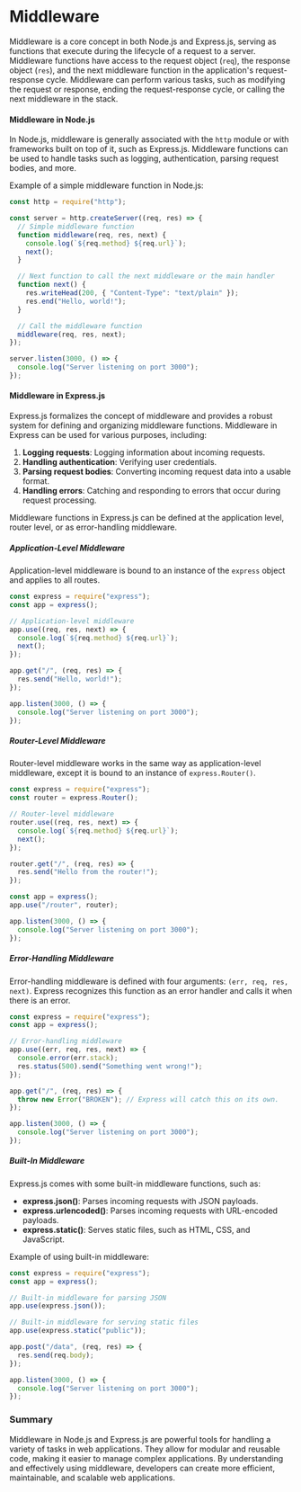# Middleware

Middleware is a core concept in both Node.js and Express.js, serving as functions that execute during the lifecycle of a request to a server. Middleware functions have access to the request object (`req`), the response object (`res`), and the next middleware function in the application's request-response cycle. Middleware can perform various tasks, such as modifying the request or response, ending the request-response cycle, or calling the next middleware in the stack.

#### Middleware in Node.js

In Node.js, middleware is generally associated with the `http` module or with frameworks built on top of it, such as Express.js. Middleware functions can be used to handle tasks such as logging, authentication, parsing request bodies, and more.

Example of a simple middleware function in Node.js:

```javascript
const http = require("http");

const server = http.createServer((req, res) => {
  // Simple middleware function
  function middleware(req, res, next) {
    console.log(`${req.method} ${req.url}`);
    next();
  }

  // Next function to call the next middleware or the main handler
  function next() {
    res.writeHead(200, { "Content-Type": "text/plain" });
    res.end("Hello, world!");
  }

  // Call the middleware function
  middleware(req, res, next);
});

server.listen(3000, () => {
  console.log("Server listening on port 3000");
});
```

#### Middleware in Express.js

Express.js formalizes the concept of middleware and provides a robust system for defining and organizing middleware functions. Middleware in Express can be used for various purposes, including:

1. **Logging requests**: Logging information about incoming requests.
2. **Handling authentication**: Verifying user credentials.
3. **Parsing request bodies**: Converting incoming request data into a usable format.
4. **Handling errors**: Catching and responding to errors that occur during request processing.

Middleware functions in Express.js can be defined at the application level, router level, or as error-handling middleware.

##### Application-Level Middleware

Application-level middleware is bound to an instance of the `express` object and applies to all routes.

```javascript
const express = require("express");
const app = express();

// Application-level middleware
app.use((req, res, next) => {
  console.log(`${req.method} ${req.url}`);
  next();
});

app.get("/", (req, res) => {
  res.send("Hello, world!");
});

app.listen(3000, () => {
  console.log("Server listening on port 3000");
});
```

##### Router-Level Middleware

Router-level middleware works in the same way as application-level middleware, except it is bound to an instance of `express.Router()`.

```javascript
const express = require("express");
const router = express.Router();

// Router-level middleware
router.use((req, res, next) => {
  console.log(`${req.method} ${req.url}`);
  next();
});

router.get("/", (req, res) => {
  res.send("Hello from the router!");
});

const app = express();
app.use("/router", router);

app.listen(3000, () => {
  console.log("Server listening on port 3000");
});
```

##### Error-Handling Middleware

Error-handling middleware is defined with four arguments: `(err, req, res, next)`. Express recognizes this function as an error handler and calls it when there is an error.

```javascript
const express = require("express");
const app = express();

// Error-handling middleware
app.use((err, req, res, next) => {
  console.error(err.stack);
  res.status(500).send("Something went wrong!");
});

app.get("/", (req, res) => {
  throw new Error("BROKEN"); // Express will catch this on its own.
});

app.listen(3000, () => {
  console.log("Server listening on port 3000");
});
```

##### Built-In Middleware

Express.js comes with some built-in middleware functions, such as:

- **express.json()**: Parses incoming requests with JSON payloads.
- **express.urlencoded()**: Parses incoming requests with URL-encoded payloads.
- **express.static()**: Serves static files, such as HTML, CSS, and JavaScript.

Example of using built-in middleware:

```javascript
const express = require("express");
const app = express();

// Built-in middleware for parsing JSON
app.use(express.json());

// Built-in middleware for serving static files
app.use(express.static("public"));

app.post("/data", (req, res) => {
  res.send(req.body);
});

app.listen(3000, () => {
  console.log("Server listening on port 3000");
});
```

### Summary

Middleware in Node.js and Express.js are powerful tools for handling a variety of tasks in web applications. They allow for modular and reusable code, making it easier to manage complex applications. By understanding and effectively using middleware, developers can create more efficient, maintainable, and scalable web applications.
